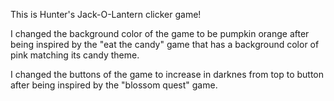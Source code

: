 This is Hunter's Jack-O-Lantern clicker game!

I changed the background color of the game to be pumpkin orange after being inspired by the "eat the candy" game that has a background color of pink matching its candy theme.

I changed the buttons of the game to increase in darknes from top to button after being inspired by the "blossom quest" game.